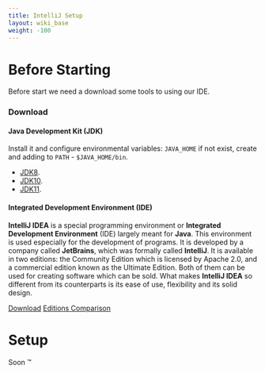 ```yaml
---
title: IntelliJ Setup
layout: wiki_base
weight: -100
---
```

# Before Starting

Before start we need a download some tools to using our IDE.

### Download

#### Java Development Kit (JDK)

Install it and configure environmental variables: `JAVA_HOME` if not exist, create and adding to `PATH` - `$JAVA_HOME/bin`.

- [JDK8](http://www.oracle.com/technetwork/java/javase/downloads/jdk8-downloads-2133151.html).
- [JDK10](https://www.oracle.com/technetwork/java/javase/downloads/jdk10-downloads-4416644.html).
- [JDK11](https://www.oracle.com/technetwork/java/javase/downloads/jdk11-downloads-5066655.html).

#### Integrated Development Environment (IDE)

**IntelliJ IDEA** is a special programming environment or **Integrated Development Environment** (IDE) largely meant for **Java**. This environment is used especially for the development of programs. It is developed by a company called **JetBrains**, which was formally called **IntelliJ**. It is available in two editions: the Community Edition which is licensed by Apache 2.0, and a commercial edition known as the Ultimate Edition. Both of them can be used for creating software which can be sold. What makes **IntelliJ IDEA** so different from its counterparts is its ease of use, flexibility and its solid design.

<p class="text-center">
  <a href="https://www.jetbrains.com/idea/download/" class="btn btn-purple text-center">Download</a>
  <a href="https://www.jetbrains.com/idea/#edition" class="btn btn-outline-purple text-center">Editions Comparison</a>
</p>

# Setup

Soon :tm: